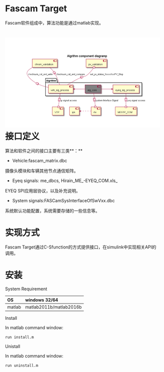 # Fascam Target

Fascam软件组成中，算法功能是通过matlab实现。

# ![](/assets/software_arch.png)接口定义

算法和软件之间的接口主要有三类**：**

* Vehicle:fascam\_matrix.dbc

摄像头模块和车辆其他节点通信矩阵。

* Eyeq signals: me_dbcs, Hirain\_ME_-EYEQ\_COM.xls\_

EYEQ SPI应用层协议，以及补充说明。

* System signals:FASCamSysInterfaceOfSwVxx.dbc

系统默认功能配置，系统需要存储的一些信息等。

# 实现方式

Fascam Target通过C-Sfunction的方式提供接口，在simulink中实现相关API的调用。

# 安装

System Requirement

|  OS|   windows 32/64|
| :--- | :--- |
| matlab| matlab2011b/matlab2016b |


Install

In matlab command window:

```
run install.m 
```

Unistall

In matlab command window:

```
run uninstall.m 
```







